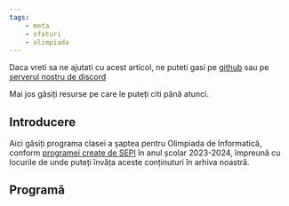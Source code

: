 ```yaml
---
tags:
    - meta
    - sfaturi
    - olimpiada
---
```


Daca vreti sa ne ajutati cu acest articol, ne puteti gasi pe [github](https://github.com/roalgo-discord/arhiva-educationala) sau pe [serverul nostru de discord](https://discord.gg/vdDRSmg3fC)

Mai jos găsiți resurse pe care le puteți citi până atunci.

## Introducere

Aici găsiți programa clasei a șaptea pentru Olimpiada de Informatică, conform [programei create de SEPI](https://sepi.ro/assets/upload-file/oni2024/Programa%20pentru%20olimpiada%20de%20informatica_gimnaziu%20si%20liceu.pdf) în anul școlar 2023-2024, împreună cu locurile de unde puteți învăța aceste conținuturi în arhiva noastră. 

## Programă
